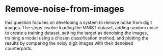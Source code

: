 # Remove-noise-from-images

this question focuses on developing a system to remove noise from digit images. The steps involve loading the MNIST dataset, adding random noise to create a training dataset, setting the target as denoising the images, training a model using a chosen classification method, and plotting the results by comparing the noisy digit images with their denoised counterparts.
